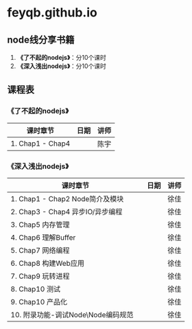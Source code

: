 # feyqb.github.io
## node线分享书籍
1. **《了不起的nodejs》**：分10个课时
2. **《深入浅出nodejs》**：分10个课时

## 课程表

### 《了不起的nodejs》


| 课时章节       |  日期         |  讲师  |
| ------------- |:-------------:| -----:|
|  1. Chap1 - Chap4   |   | 陈宇 |


### 《深入浅出nodejs》

| 课时章节       |  日期         |  讲师  |
| ------------- |:-------------:| -----:|
|  1. Chap1 - Chap2 Node简介及模块  |   | 徐佳 |
|  2. Chap3 - Chap4 异步IO/异步编程  |   | 徐佳 |
|  3. Chap5 内存管理  |   | 徐佳 |
|  4. Chap6 理解Buffer  |   | 徐佳 |
|  5. Chap7 网络编程　  |   | 徐佳 |
|  6. Chap8 构建Web应用　  |   | 徐佳 |
|  7. Chap9 玩转进程  |   | 徐佳 |
|  8. Chap10 测试  |   | 徐佳 |
|  9. Chap10 产品化　  |   | 徐佳 |
|  10. 附录功能-调试Node\Node编码规范　  |   | 徐佳 |
